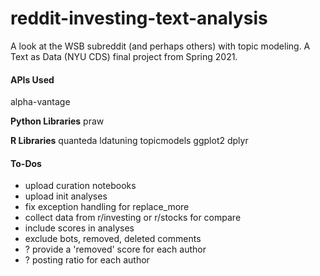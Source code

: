 # reddit-investing-text-analysis
 A look at the WSB subreddit (and perhaps others) with topic modeling. A Text as Data (NYU CDS) final project from Spring 2021.

#### APIs Used

alpha-vantage

**Python Libraries**
praw

**R Libraries**
quanteda
ldatuning
topicmodels
ggplot2
dplyr

#### To-Dos
- upload curation notebooks
- upload init analyses
- fix exception handling for replace_more
- collect data from r/investing or r/stocks for compare
- include scores in analyses
- exclude bots, removed, deleted comments
- ? provide a 'removed' score for each author
- ? posting ratio for each author
